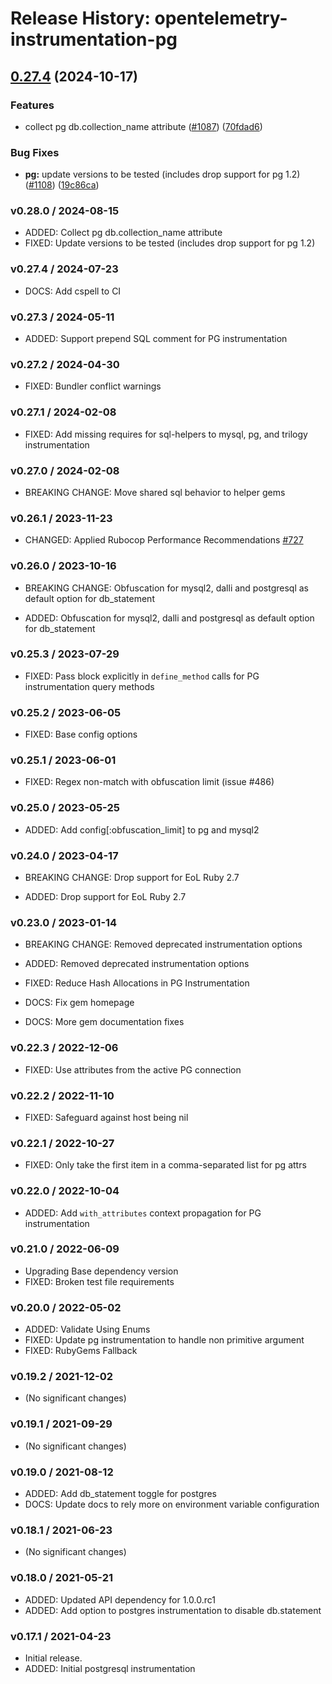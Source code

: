 # Release History: opentelemetry-instrumentation-pg

## [0.27.4](https://github.com/80486858/repo-8/compare/opentelemetry-instrumentation-pg-v0.27.3...opentelemetry-instrumentation-pg/v0.27.4) (2024-10-17)


### Features

* collect pg db.collection_name attribute ([#1087](https://github.com/80486858/repo-8/issues/1087)) ([70fdad6](https://github.com/80486858/repo-8/commit/70fdad63cda07b976b0d0ce9c9566d5a93d1b978))


### Bug Fixes

* **pg:** update versions to be tested (includes drop support for pg 1.2) ([#1108](https://github.com/80486858/repo-8/issues/1108)) ([19c86ca](https://github.com/80486858/repo-8/commit/19c86ca72ae338fab29311c8a6fdcdac4410e636))

### v0.28.0 / 2024-08-15

* ADDED: Collect pg db.collection_name attribute
* FIXED: Update versions to be tested (includes drop support for pg 1.2)

### v0.27.4 / 2024-07-23

* DOCS: Add cspell to CI

### v0.27.3 / 2024-05-11

* ADDED: Support prepend SQL comment for PG instrumentation

### v0.27.2 / 2024-04-30

* FIXED: Bundler conflict warnings

### v0.27.1 / 2024-02-08

* FIXED: Add missing requires for sql-helpers to mysql, pg, and trilogy instrumentation

### v0.27.0 / 2024-02-08

* BREAKING CHANGE: Move shared sql behavior to helper gems


### v0.26.1 / 2023-11-23

* CHANGED: Applied Rubocop Performance Recommendations [#727](https://github.com/open-telemetry/opentelemetry-ruby-contrib/pull/727)

### v0.26.0 / 2023-10-16

* BREAKING CHANGE: Obfuscation for mysql2, dalli and postgresql as default option for db_statement

* ADDED: Obfuscation for mysql2, dalli and postgresql as default option for db_statement

### v0.25.3 / 2023-07-29

* FIXED: Pass block explicitly in `define_method` calls for PG instrumentation query methods

### v0.25.2 / 2023-06-05

* FIXED: Base config options 

### v0.25.1 / 2023-06-01

* FIXED: Regex non-match with obfuscation limit (issue #486) 

### v0.25.0 / 2023-05-25

* ADDED: Add config[:obfuscation_limit] to pg and mysql2 

### v0.24.0 / 2023-04-17

* BREAKING CHANGE: Drop support for EoL Ruby 2.7 

* ADDED: Drop support for EoL Ruby 2.7 

### v0.23.0 / 2023-01-14

* BREAKING CHANGE: Removed deprecated instrumentation options 

* ADDED: Removed deprecated instrumentation options 
* FIXED: Reduce Hash Allocations in PG Instrumentation 
* DOCS: Fix gem homepage 
* DOCS: More gem documentation fixes 

### v0.22.3 / 2022-12-06

* FIXED: Use attributes from the active PG connection

### v0.22.2 / 2022-11-10

* FIXED: Safeguard against host being nil

### v0.22.1 / 2022-10-27

* FIXED: Only take the first item in a comma-separated list for pg attrs

### v0.22.0 / 2022-10-04

* ADDED: Add `with_attributes` context propagation for PG instrumentation 

### v0.21.0 / 2022-06-09

* Upgrading Base dependency version
* FIXED: Broken test file requirements 

### v0.20.0 / 2022-05-02

* ADDED: Validate Using Enums 
* FIXED: Update pg instrumentation to handle non primitive argument 
* FIXED: RubyGems Fallback 

### v0.19.2 / 2021-12-02

* (No significant changes)

### v0.19.1 / 2021-09-29

* (No significant changes)

### v0.19.0 / 2021-08-12

* ADDED: Add db_statement toggle for postgres 
* DOCS: Update docs to rely more on environment variable configuration 

### v0.18.1 / 2021-06-23

* (No significant changes)

### v0.18.0 / 2021-05-21

* ADDED: Updated API dependency for 1.0.0.rc1
* ADDED: Add option to postgres instrumentation to disable db.statement

### v0.17.1 / 2021-04-23

* Initial release.
* ADDED: Initial postgresql instrumentation
